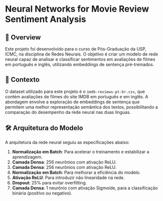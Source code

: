 # Neural Networks for Movie Review Sentiment Analysis

## 📖 Overview

Este projeto foi desenvolvido para o curso de Pós-Graduação da USP, ICMC, na disciplina de Redes Neurais. O objetivo é criar um modelo de rede neural capaz de analisar e classificar sentimentos em avaliações de filmes em português e inglês, utilizando embeddings de sentença pré-treinados.

## 🎯 Contexto

O dataset utilizado para este projeto é o `imdb-reviews-pt-br.csv`, que contém avaliações de filmes do site IMDB em português e em inglês. A abordagem envolve a exploração de embeddings de sentença que permitem uma melhor representação semântica dos textos, possibilitando a comparação do desempenho da rede neural nas duas línguas.

## 🛠️ Arquitetura do Modelo

A arquitetura da rede neural seguiu as especificações abaixo:

1. **Normalização em Batch**: Para acelerar o treinamento e estabilizar a aprendizagem.
2. **Camada Densa**: 256 neurônios com ativação ReLU.
3. **Camada Densa**: 256 neurônios com ativação ReLU.
4. **Normalização em Batch**: Para melhorar a eficiência do modelo.
5. **Ativação ReLU**: Para introduzir não linearidade na rede.
6. **Dropout**: 25% para evitar overfitting.
7. **Camada Densa**: 1 neurônio com ativação Sigmoide, para a classificação binária (positivo ou negativo).
